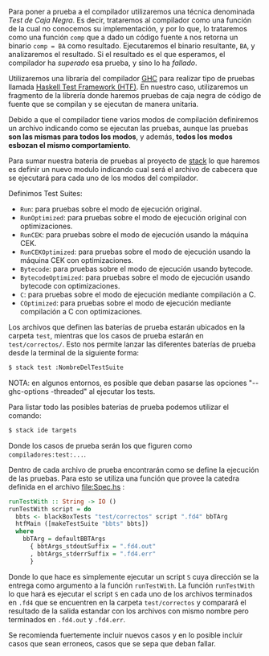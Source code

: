 Para poner a prueba a el compilador utilizaremos una técnica denominada
*Test de Caja Negra*. Es decir, trataremos al compilador como una función
de la cual no conocemos su implementación, y por lo que, lo trataremos
como una función `comp` que a dado un código fuente `A` nos retorna un
binario `comp = BA` como resultado. Ejecutaremos el binario resultante,
`BA`, y analizaremos el resultado. Si el resultado es el que esperamos,
el compilador ha *superado* esa prueba, y sino lo ha *fallado*.

Utilizaremos una libraría del compilador
[GHC](https://www.haskell.org/ghc/) para realizar tipo de pruebas
llamada [Haskell Test Framework
(HTF)](https://github.com/skogsbaer/HTF). En nuestro caso, utilizaremos
un fragmento de la librería donde haremos pruebas de caja negra de
código de fuente que se compilan y se ejecutan de manera unitaria.

Debido a que el compilador tiene varios modos de compilación definiremos
un archivo indicando como se ejecutan las pruebas, aunque las pruebas
**son las mismas para todos los modos**, y además, **todos los modos
esbozan el mismo comportamiento**.

Para sumar nuestra bateria de pruebas al proyecto de
[stack](https://docs.haskellstack.org/en/stable/README/) lo que haremos
es definir un nuevo modulo indicando cual será el archivo de cabecera
que se ejecutará para cada uno de los modos del compilador.

Definimos Test Suites:
- `Run`: para pruebas sobre el modo de ejecución original.
- `RunOptimized`: para pruebas sobre el modo de ejecución original con optimizaciones.
- `RunCEK`: para pruebas sobre el modo de ejecución usando la máquina CEK.
- `RunCEKOptimized`: para pruebas sobre el modo de ejecución usando la máquina CEK con optimizaciones.
- `Bytecode`: para pruebas sobre el modo de ejecución usando bytecode.
- `BytecodeOptimized`: para pruebas sobre el modo de ejecución usando bytecode con optimizaciones.
- `C`: para pruebas sobre el modo de ejecución mediante compilación a C.
- `COptimized`: para pruebas sobre el modo de ejecución mediante compilación a C con optimizaciones.

Los archivos que definen las baterías de prueba estarán ubicados en la carpeta `test`,
mientras que los casos de prueba estarán en `test/correctos/`.
Esto nos permite lanzar las diferentes baterías de prueba desde la terminal de
la siguiente forma:
``` bash
$ stack test :NombreDelTestSuite
```

NOTA: en algunos entornos, es posible que deban pasarse las opciones "--ghc-options -threaded" al ejecutar los tests.

Para listar todo las posibles baterías de prueba podemos utilizar el comando:
``` bash
$ stack ide targets
```

Donde los casos de prueba serán los que figuren como `compiladores:test:...`.

Dentro de cada archivo de prueba encontrarán como se define la ejecución de las pruebas.
Para esto se utiliza una función que provee la catedra definida en el archivo [file:Spec.hs](Spec.hs) :

``` haskell
runTestWith :: String -> IO ()
runTestWith script = do
  bbts <- blackBoxTests "test/correctos" script ".fd4" bbTArg
  htfMain ([makeTestSuite "bbts" bbts])
  where
    bbTArg = defaultBBTArgs
      { bbtArgs_stdoutSuffix = ".fd4.out"
      , bbtArgs_stderrSuffix = ".fd4.err"
      }
```

Donde lo que hace es simplemente ejecutar un script `S` cuya dirección
se la entrega como argumento a la función `runTestWith`. La función
`runTestWith` lo que hará es ejecutar el script `S` en cada uno de los
archivos terminados en `.fd4` que se encuentren en la carpeta
`test/correctos` y comparará el resultado de la salida estandar con los
archivos con mismo nombre pero terminados en `.fd4.out` y `.fd4.err`.

Se recomienda fuertemente incluir nuevos casos y en lo posible incluir
casos que sean erroneos, casos que se sepa que deban fallar.
